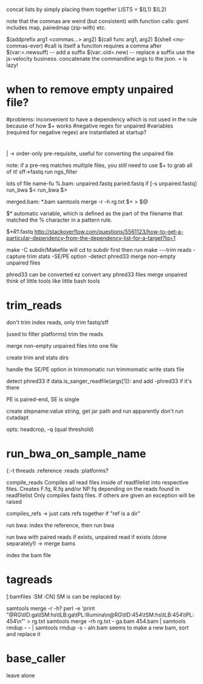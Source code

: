 

concat lists by simply placing them together
LISTS = $(L1) $(L2)

note that the commas are weird (but consistent) with function calls:
gsml includes map, pairedmap (zip-with) etc.

$(addprefix <nocomma> arg1 <commas...> arg2)
$(call func <nocomma> arg1, arg2)
$(shell <no-commas-ever)
#call is itself a funciton requires a comma after
$(var:=.newsuff)  -- add a suffix
$(var:.old=.new) -- replace a suffix
use the js-velocity business. concatenate the commandline args to the json. 
= is lazy!
# when to remove empty unpaired file?
#problems: inconvenient to have a dependency which is not used in the rule because of how $+ works
#negative regex for unpaired
#variables (required for negative regex) are instantiated at startup?
#
 | -> order-only pre-requisite, useful for converting the unpaired file

note: if a pre-req matches multiple files, you still need to use $+ to grab all of it!
sff->fastq
run ngs_filter 

lots of file name-fu
%.bam: unpaired.fastq paried.fastq
     if [-s unpaired.fastq] run_bwa   $<
     run_bwa $>

merged.bam: *.bam
    samtools merge -r -h rg.txt $+ > $@

 $* automatic variable, which is defined as the part of the filename that matched the % character in a pattern rule.

$*_R1_.fastq
http://stackoverflow.com/questions/5561123/how-to-get-a-particular-dependency-from-the-dependency-list-for-a-target?lq=1

make -C subdir/Makefile will cd to subdir first then run make
---trim reads
-capture trim stats
-SE/PE option
-detect phred33 
merge non-empty unpaired files

phred33 can be converted ez
convert any phred33 files
merge unpaired
think of little tools like little bash tools 

trim_reads
================

don't trim index reads, only trim fastq/sff

(used to filter platforms)
trim the reads

merge non-empty unpaired files into one file

create trim and stats dirs

handle the SE/PE option in trimmomatic
run trimmomatic
write stats file

detect phred33 if data.is_sanger_readfile(args[1]): and add -phred33 if it's there

PE is paired-end, SE is single

create stepname:value string, get jar path and run
apparently don't run cutadapt

opts:
headcrop,  -q (qual threshold)


run_bwa_on_sample_name
===========================
{:-t threads :reference :reads :platforms?

compile_reads
Compiles all read files inside of readfilelist into respective files.
    Creates F.fq, R.fq and/or NP.fq depending on the reads found in readfilelist
    Only compiles fastq files. If others are given an exception will be raised

 compiles_refs -> just cats refs together if "ref is  a dir"

 run bwa: index the reference, then run bwa

run bwa with paired reads if exists, unpaired read if exists (done separately!)  -> merge bams

index the bam file


tagreads
========
[:bamfiles :SM :CN]
 SM is 
can be replaced by:

samtools merge -r -h? 
perl -e 'print "@RG\tID:ga\tSM:hs\tLB:ga\tPL:Illumina\n@RG\tID:454\tSM:hs\tLB:454\tPL:454\n"' > rg.txt
samtools merge -rh rg.txt - ga.bam 454.bam | samtools rmdup - - | samtools rmdup -s - aln.bam
seems to make a new bam, sort and replace it


base_caller
===========
leave alone



